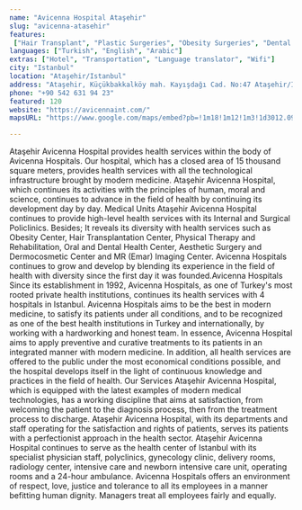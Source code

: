 ```yaml
---
name: "Avicenna Hospital Ataşehir"
slug: "avicenna-atasehir"
features:
 ["Hair Transplant", "Plastic Surgeries", "Obesity Surgeries", "Dental Operations", "Eye Operations", "Esthetic Surgeries", "Rhinoplasty", "Breast Operations", "BBL"]
languages: ["Turkish", "English", "Arabic"]
extras: ["Hotel", "Transportation", "Language translator", "Wifi"]
city: "Istanbul"
location: "Ataşehir/Istanbul"
address: "Ataşehir, Küçükbakkalköy mah. Kayışdağı Cad. No:47 Ataşehir/İstanbul 34750"
phone: "+90 542 631 94 23"
featured: 120
website: "https://avicennaint.com/"
mapsURL: "https://www.google.com/maps/embed?pb=!1m18!1m12!1m3!1d3012.0972573209942!2d29.106637816123953!3d40.979351129151894!2m3!1f0!2f0!3f0!3m2!1i1024!2i768!4f13.1!3m3!1m2!1s0x14cac638df9fa011%3A0x68720d01a7943773!2sAvicenna%20International%20Hospital!5e0!3m2!1sen!2str!4v1661198232314!5m2!1sen!2str"

---
```


Ataşehir Avicenna Hospital provides health services within the body of Avicenna Hospitals. Our hospital, which has a closed area of ​​15 thousand square meters, provides health services with all the technological infrastructure brought by modern medicine. Ataşehir Avicenna Hospital, which continues its activities with the principles of human, moral and science, continues to advance in the field of health by continuing its development day by day. Medical Units Ataşehir Avicenna Hospital continues to provide high-level health services with its Internal and Surgical Policlinics. Besides; It reveals its diversity with health services such as Obesity Center, Hair Transplantation Center, Physical Therapy and Rehabilitation, Oral and Dental Health Center, Aesthetic Surgery and Dermocosmetic Center and MR (Emar) Imaging Center. Avicenna Hospitals continues to grow and develop by blending its experience in the field of health with diversity since the first day it was founded.Avicenna Hospitals Since its establishment in 1992, Avicenna Hospitals, as one of Turkey's most rooted private health institutions, continues its health services with 4 hospitals in Istanbul. Avicenna Hospitals aims to be the best in modern medicine, to satisfy its patients under all conditions, and to be recognized as one of the best health institutions in Turkey and internationally, by working with a hardworking and honest team. In essence, Avicenna Hospital aims to apply preventive and curative treatments to its patients in an integrated manner with modern medicine. In addition, all health services are offered to the public under the most economical conditions possible, and the hospital develops itself in the light of continuous knowledge and practices in the field of health. Our Services Ataşehir Avicenna Hospital, which is equipped with the latest examples of modern medical technologies, has a working discipline that aims at satisfaction, from welcoming the patient to the diagnosis process, then from the treatment process to discharge. Ataşehir Avicenna Hospital, with its departments and staff operating for the satisfaction and rights of patients, serves its patients with a perfectionist approach in the health sector. Ataşehir Avicenna Hospital continues to serve as the health center of Istanbul with its specialist physician staff, polyclinics, gynecology clinic, delivery rooms, radiology center, intensive care and newborn intensive care unit, operating rooms and a 24-hour ambulance. Avicenna Hospitals offers an environment of respect, love, justice and tolerance to all its employees in a manner befitting human dignity. Managers treat all employees fairly and equally.
